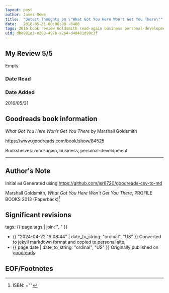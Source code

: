 ```yaml
---
layout: post
author: James Rowe
title:  "Detect Thoughts on \"What Got You Here Won't Get You There\""
date:   2016-05-31 00:00:00 -0400
tags: 2016 book review Goldsmith read-again business personal-development
uid: dbe981e3-e288-497b-a264-d48401d90c3f
---
```


<!-- highly dependent on how you personally use jekyll templates, and how you want this to show up -->
<!-- escape any jekyll keys with double brackets -->

## My Review 5/5

Empty

### Date Read


### Date Added
2016/05/31

## Goodreads book information

*What Got You Here Won't Get You There* by Marshall Goldsmith

https://www.goodreads.com/book/show/84525

Bookshelves: read-again, business, personal-development

---

## Author's Note

Initial `md` Generated using https://github.com/jsr6720/goodreads-csv-to-md

Marshall Goldsmith, *What Got You Here Won't Get You There*,  PROFILE BOOKS 2013 (Paperback)[^1]

## Significant revisions

tags: {{ page.tags | join: ", " }} <!-- todo move this somewhere -->

- {{ "2024-04-22 19:08:44" | date_to_string: "ordinal", "US" }} Converted to jekyll markdown format and copied to personal site
- {{ page.date | date_to_string: "ordinal", "US" }} Originally published on [goodreads](https://www.goodreads.com)

## EOF/Footnotes

[^1]: ISBN: =""